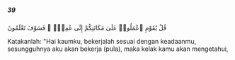##### 39

<span class="ayah">قُلْ يَٰقَوْمِ ٱعْمَلُوا۟ عَلَىٰ مَكَانَتِكُمْ إِنِّى عَٰمِلٌۭ ۖ فَسَوْفَ تَعْلَمُونَ</span>

<span class="ayah_translation">Katakanlah: "Hai kaumku, bekerjalah sesuai dengan keadaanmu, sesungguhnya aku akan bekerja (pula), maka kelak kamu akan mengetahui,</span>

